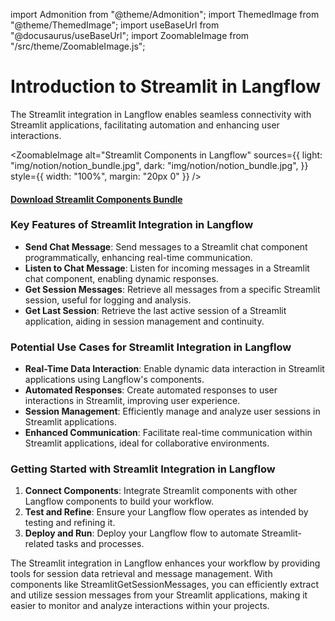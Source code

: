 import Admonition from "@theme/Admonition";
import ThemedImage from "@theme/ThemedImage";
import useBaseUrl from "@docusaurus/useBaseUrl";
import ZoomableImage from "/src/theme/ZoomableImage.js";

# Introduction to Streamlit in Langflow

The Streamlit integration in Langflow enables seamless connectivity with Streamlit applications, facilitating automation and enhancing user interactions.

<ZoomableImage
  alt="Streamlit Components in Langflow"
  sources={{
    light: "img/notion/notion_bundle.jpg",
    dark: "img/notion/notion_bundle.jpg",
  }}
  style={{ width: "100%", margin: "20px 0" }}
/>

#### <a target="\_blank" href="json_files/Streamlit_Components_bundle.json" download>Download Streamlit Components Bundle</a>

### Key Features of Streamlit Integration in Langflow

- **Send Chat Message**: Send messages to a Streamlit chat component programmatically, enhancing real-time communication.
- **Listen to Chat Message**: Listen for incoming messages in a Streamlit chat component, enabling dynamic responses.
- **Get Session Messages**: Retrieve all messages from a specific Streamlit session, useful for logging and analysis.
- **Get Last Session**: Retrieve the last active session of a Streamlit application, aiding in session management and continuity.

### Potential Use Cases for Streamlit Integration in Langflow

- **Real-Time Data Interaction**: Enable dynamic data interaction in Streamlit applications using Langflow's components.
- **Automated Responses**: Create automated responses to user interactions in Streamlit, improving user experience.
- **Session Management**: Efficiently manage and analyze user sessions in Streamlit applications.
- **Enhanced Communication**: Facilitate real-time communication within Streamlit applications, ideal for collaborative environments.

### Getting Started with Streamlit Integration in Langflow

1. **Connect Components**: Integrate Streamlit components with other Langflow components to build your workflow.
2. **Test and Refine**: Ensure your Langflow flow operates as intended by testing and refining it.
3. **Deploy and Run**: Deploy your Langflow flow to automate Streamlit-related tasks and processes.

The Streamlit integration in Langflow enhances your workflow by providing tools for session data retrieval and message management. With components like StreamlitGetSessionMessages, you can efficiently extract and utilize session messages from your Streamlit applications, making it easier to monitor and analyze interactions within your projects.